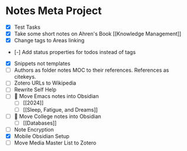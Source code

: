 # Notes Meta Project
- [x] Test Tasks
- [x] Take some short notes on Ahren's Book [[Knowledge Management]]
- [x] Change tags to Areas linking
- [-] Add status properties for todos instead of tags
- [x] Snippets not templates
- [ ] Authors as folder notes MOC to their references. References as citekeys.
- [ ] Zotero URLs to Wikipedia
- [ ] Rewrite Self Help
- [ ] 🔼 Move Emacs notes into Obsidian
	- [ ] [[2024]]
	- [ ] [[Sleep, Fatigue, and Dreams]]
- [ ] 🔼 Move College notes into Obsidian
	- [ ] [[Databases]]
- [ ] Note Encryption
- [x] Mobile Obsidian Setup
- [ ] Move Media Master List to Zotero
